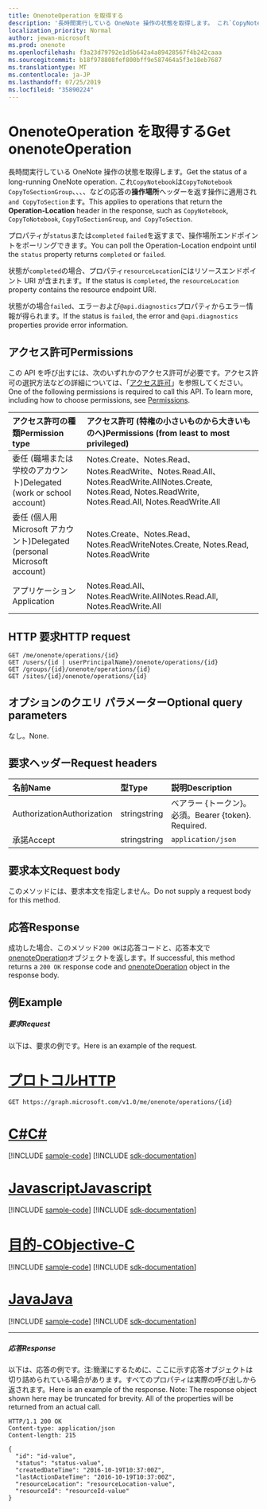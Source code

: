 ```yaml
---
title: OnenoteOperation を取得する
description: '長時間実行している OneNote 操作の状態を取得します。 これ`CopyNotebook`は`CopyToNotebook` `CopyToSectionGroup`、、、、などの応答の**操作場所**ヘッダーを返す操作に適用され`and CopyToSection`ます。   '
localization_priority: Normal
author: jewan-microsoft
ms.prod: onenote
ms.openlocfilehash: f3a23d79792e1d5b642a4a89428567f4b242caaa
ms.sourcegitcommit: b18f978808fef800bff9e587464a5f3e18eb7687
ms.translationtype: MT
ms.contentlocale: ja-JP
ms.lasthandoff: 07/25/2019
ms.locfileid: "35890224"
---
```

# <a name="get-onenoteoperation"></a><span data-ttu-id="adba8-104">OnenoteOperation を取得する</span><span class="sxs-lookup"><span data-stu-id="adba8-104">Get onenoteOperation</span></span>

<span data-ttu-id="adba8-105">長時間実行している OneNote 操作の状態を取得します。</span><span class="sxs-lookup"><span data-stu-id="adba8-105">Get the status of a long-running OneNote operation.</span></span> <span data-ttu-id="adba8-106">これ`CopyNotebook`は`CopyToNotebook` `CopyToSectionGroup`、、、、などの応答の**操作場所**ヘッダーを返す操作に適用され`and CopyToSection`ます。</span><span class="sxs-lookup"><span data-stu-id="adba8-106">This applies to operations that return the **Operation-Location** header in the response, such as `CopyNotebook`, `CopyToNotebook`, `CopyToSectionGroup`, `and CopyToSection`.</span></span>   

<span data-ttu-id="adba8-107">プロパティが`status`または`completed` `failed`を返すまで、操作場所エンドポイントをポーリングできます。</span><span class="sxs-lookup"><span data-stu-id="adba8-107">You can poll the Operation-Location endpoint until the `status` property returns `completed` or `failed`.</span></span> 

<span data-ttu-id="adba8-108">状態が`completed`の場合、プロパティ`resourceLocation`にはリソースエンドポイント URI が含まれます。</span><span class="sxs-lookup"><span data-stu-id="adba8-108">If the status is `completed`, the `resourceLocation` property contains the resource endpoint URI.</span></span> 

<span data-ttu-id="adba8-109">状態がの場合`failed`、エラーおよび`@api.diagnostics`プロパティからエラー情報が得られます。</span><span class="sxs-lookup"><span data-stu-id="adba8-109">If the status is `failed`, the error and `@api.diagnostics` properties provide error information.</span></span>

## <a name="permissions"></a><span data-ttu-id="adba8-110">アクセス許可</span><span class="sxs-lookup"><span data-stu-id="adba8-110">Permissions</span></span>
<span data-ttu-id="adba8-p103">この API を呼び出すには、次のいずれかのアクセス許可が必要です。アクセス許可の選択方法などの詳細については、「[アクセス許可](/graph/permissions-reference)」を参照してください。</span><span class="sxs-lookup"><span data-stu-id="adba8-p103">One of the following permissions is required to call this API. To learn more, including how to choose permissions, see [Permissions](/graph/permissions-reference).</span></span>

|<span data-ttu-id="adba8-113">アクセス許可の種類</span><span class="sxs-lookup"><span data-stu-id="adba8-113">Permission type</span></span>      | <span data-ttu-id="adba8-114">アクセス許可 (特権の小さいものから大きいものへ)</span><span class="sxs-lookup"><span data-stu-id="adba8-114">Permissions (from least to most privileged)</span></span>              |
|:--------------------|:---------------------------------------------------------|
|<span data-ttu-id="adba8-115">委任 (職場または学校のアカウント)</span><span class="sxs-lookup"><span data-stu-id="adba8-115">Delegated (work or school account)</span></span> | <span data-ttu-id="adba8-116">Notes.Create、Notes.Read、Notes.ReadWrite、Notes.Read.All、Notes.ReadWrite.All</span><span class="sxs-lookup"><span data-stu-id="adba8-116">Notes.Create, Notes.Read, Notes.ReadWrite, Notes.Read.All, Notes.ReadWrite.All</span></span>    |
|<span data-ttu-id="adba8-117">委任 (個人用 Microsoft アカウント)</span><span class="sxs-lookup"><span data-stu-id="adba8-117">Delegated (personal Microsoft account)</span></span> | <span data-ttu-id="adba8-118">Notes.Create、Notes.Read、Notes.ReadWrite</span><span class="sxs-lookup"><span data-stu-id="adba8-118">Notes.Create, Notes.Read, Notes.ReadWrite</span></span>    |
|<span data-ttu-id="adba8-119">アプリケーション</span><span class="sxs-lookup"><span data-stu-id="adba8-119">Application</span></span> | <span data-ttu-id="adba8-120">Notes.Read.All、Notes.ReadWrite.All</span><span class="sxs-lookup"><span data-stu-id="adba8-120">Notes.Read.All, Notes.ReadWrite.All</span></span> |

## <a name="http-request"></a><span data-ttu-id="adba8-121">HTTP 要求</span><span class="sxs-lookup"><span data-stu-id="adba8-121">HTTP request</span></span>
<!-- { "blockType": "ignored" } -->
```http
GET /me/onenote/operations/{id}
GET /users/{id | userPrincipalName}/onenote/operations/{id}
GET /groups/{id}/onenote/operations/{id}
GET /sites/{id}/onenote/operations/{id}
```
## <a name="optional-query-parameters"></a><span data-ttu-id="adba8-122">オプションのクエリ パラメーター</span><span class="sxs-lookup"><span data-stu-id="adba8-122">Optional query parameters</span></span>
<span data-ttu-id="adba8-123">なし。</span><span class="sxs-lookup"><span data-stu-id="adba8-123">None.</span></span>

## <a name="request-headers"></a><span data-ttu-id="adba8-124">要求ヘッダー</span><span class="sxs-lookup"><span data-stu-id="adba8-124">Request headers</span></span>
| <span data-ttu-id="adba8-125">名前</span><span class="sxs-lookup"><span data-stu-id="adba8-125">Name</span></span>       | <span data-ttu-id="adba8-126">型</span><span class="sxs-lookup"><span data-stu-id="adba8-126">Type</span></span> | <span data-ttu-id="adba8-127">説明</span><span class="sxs-lookup"><span data-stu-id="adba8-127">Description</span></span>|
|:-----------|:------|:----------|
| <span data-ttu-id="adba8-128">Authorization</span><span class="sxs-lookup"><span data-stu-id="adba8-128">Authorization</span></span>  | <span data-ttu-id="adba8-129">string</span><span class="sxs-lookup"><span data-stu-id="adba8-129">string</span></span>  | <span data-ttu-id="adba8-p104">ベアラー {トークン}。必須。</span><span class="sxs-lookup"><span data-stu-id="adba8-p104">Bearer {token}. Required.</span></span> |
| <span data-ttu-id="adba8-132">承諾</span><span class="sxs-lookup"><span data-stu-id="adba8-132">Accept</span></span> | <span data-ttu-id="adba8-133">string</span><span class="sxs-lookup"><span data-stu-id="adba8-133">string</span></span> | `application/json` |

## <a name="request-body"></a><span data-ttu-id="adba8-134">要求本文</span><span class="sxs-lookup"><span data-stu-id="adba8-134">Request body</span></span>
<span data-ttu-id="adba8-135">このメソッドには、要求本文を指定しません。</span><span class="sxs-lookup"><span data-stu-id="adba8-135">Do not supply a request body for this method.</span></span>

## <a name="response"></a><span data-ttu-id="adba8-136">応答</span><span class="sxs-lookup"><span data-stu-id="adba8-136">Response</span></span>

<span data-ttu-id="adba8-137">成功した場合、このメソッド`200 OK`は応答コードと、応答本文で[onenoteOperation](../resources/onenoteoperation.md)オブジェクトを返します。</span><span class="sxs-lookup"><span data-stu-id="adba8-137">If successful, this method returns a `200 OK` response code and [onenoteOperation](../resources/onenoteoperation.md) object in the response body.</span></span>
## <a name="example"></a><span data-ttu-id="adba8-138">例</span><span class="sxs-lookup"><span data-stu-id="adba8-138">Example</span></span>
##### <a name="request"></a><span data-ttu-id="adba8-139">要求</span><span class="sxs-lookup"><span data-stu-id="adba8-139">Request</span></span>
<span data-ttu-id="adba8-140">以下は、要求の例です。</span><span class="sxs-lookup"><span data-stu-id="adba8-140">Here is an example of the request.</span></span>

# <a name="httptabhttp"></a>[<span data-ttu-id="adba8-141">プロトコル</span><span class="sxs-lookup"><span data-stu-id="adba8-141">HTTP</span></span>](#tab/http)
<!-- {
  "blockType": "request",
  "name": "get_onenoteoperation"
}-->
```http
GET https://graph.microsoft.com/v1.0/me/onenote/operations/{id}
```
# <a name="ctabcsharp"></a>[<span data-ttu-id="adba8-142">C#</span><span class="sxs-lookup"><span data-stu-id="adba8-142">C#</span></span>](#tab/csharp)
[!INCLUDE [sample-code](../includes/snippets/csharp/get-onenoteoperation-csharp-snippets.md)]
[!INCLUDE [sdk-documentation](../includes/snippets/snippets-sdk-documentation-link.md)]

# <a name="javascripttabjavascript"></a>[<span data-ttu-id="adba8-143">Javascript</span><span class="sxs-lookup"><span data-stu-id="adba8-143">Javascript</span></span>](#tab/javascript)
[!INCLUDE [sample-code](../includes/snippets/javascript/get-onenoteoperation-javascript-snippets.md)]
[!INCLUDE [sdk-documentation](../includes/snippets/snippets-sdk-documentation-link.md)]

# <a name="objective-ctabobjc"></a>[<span data-ttu-id="adba8-144">目的-C</span><span class="sxs-lookup"><span data-stu-id="adba8-144">Objective-C</span></span>](#tab/objc)
[!INCLUDE [sample-code](../includes/snippets/objc/get-onenoteoperation-objc-snippets.md)]
[!INCLUDE [sdk-documentation](../includes/snippets/snippets-sdk-documentation-link.md)]

# <a name="javatabjava"></a>[<span data-ttu-id="adba8-145">Java</span><span class="sxs-lookup"><span data-stu-id="adba8-145">Java</span></span>](#tab/java)
[!INCLUDE [sample-code](../includes/snippets/java/get-onenoteoperation-java-snippets.md)]
[!INCLUDE [sdk-documentation](../includes/snippets/snippets-sdk-documentation-link.md)]

---

##### <a name="response"></a><span data-ttu-id="adba8-146">応答</span><span class="sxs-lookup"><span data-stu-id="adba8-146">Response</span></span>
<span data-ttu-id="adba8-p105">以下は、応答の例です。注:簡潔にするために、ここに示す応答オブジェクトは切り詰められている場合があります。すべてのプロパティは実際の呼び出しから返されます。</span><span class="sxs-lookup"><span data-stu-id="adba8-p105">Here is an example of the response. Note: The response object shown here may be truncated for brevity. All of the properties will be returned from an actual call.</span></span>
<!-- {
  "blockType": "response",
  "truncated": true,
  "@odata.type": "microsoft.graph.onenoteOperation"
} -->
```http
HTTP/1.1 200 OK
Content-type: application/json
Content-length: 215

{
  "id": "id-value",
  "status": "status-value",
  "createdDateTime": "2016-10-19T10:37:00Z",
  "lastActionDateTime": "2016-10-19T10:37:00Z",
  "resourceLocation": "resourceLocation-value",
  "resourceId": "resourceId-value"
}
```

<!-- uuid: 8fcb5dbc-d5aa-4681-8e31-b001d5168d79
2015-10-25 14:57:30 UTC -->
<!-- {
  "type": "#page.annotation",
  "description": "Get onenoteOperation",
  "keywords": "",
  "section": "documentation",
  "tocPath": "",
  "suppressions": [
  ]
}-->
